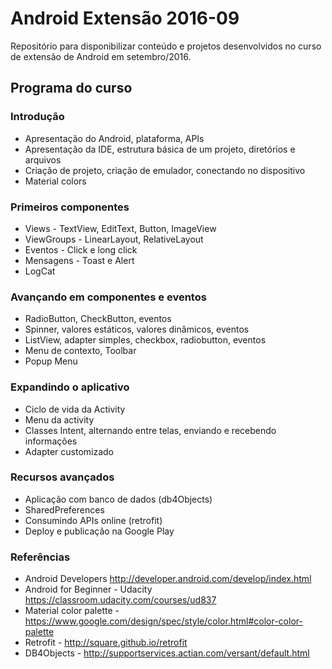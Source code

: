 # Android Extensão 2016-09
Repositório para disponibilizar conteúdo e projetos desenvolvidos no curso de extensão de Android em setembro/2016.

## Programa do curso
### Introdução
- Apresentação do Android, plataforma, APIs
- Apresentação da IDE, estrutura básica de um projeto, diretórios e arquivos
- Criação de projeto, criação de emulador, conectando no dispositivo
- Material colors

### Primeiros componentes
- Views - TextView, EditText, Button, ImageView
- ViewGroups - LinearLayout, RelativeLayout
- Eventos - Click e long click
- Mensagens - Toast e Alert
- LogCat

### Avançando em componentes e eventos
- RadioButton, CheckButton, eventos
- Spinner, valores estáticos, valores dinâmicos, eventos
- ListView, adapter simples, checkbox, radiobutton, eventos
- Menu de contexto, Toolbar
- Popup Menu

### Expandindo o aplicativo
- Ciclo de vida da Activity
- Menu da activity
- Classes Intent, alternando entre telas, enviando e recebendo informações
- Adapter customizado

### Recursos avançados
- Aplicação com banco de dados (db4Objects)
- SharedPreferences
- Consumindo APIs online (retrofit)
- Deploy e publicação na Google Play

### Referências
- Android Developers http://developer.android.com/develop/index.html
- Android for Beginner - Udacity https://classroom.udacity.com/courses/ud837
- Material color palette - https://www.google.com/design/spec/style/color.html#color-color-palette
- Retrofit - http://square.github.io/retrofit
- DB4Objects - http://supportservices.actian.com/versant/default.html

